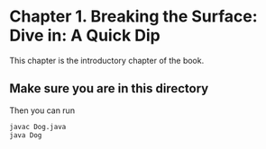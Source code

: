 # Chapter 1. Breaking the Surface: Dive in: A Quick Dip

This chapter is the introductory chapter of the book.

## Make sure you are in this directory

Then you can run

```bash
javac Dog.java
java Dog
```